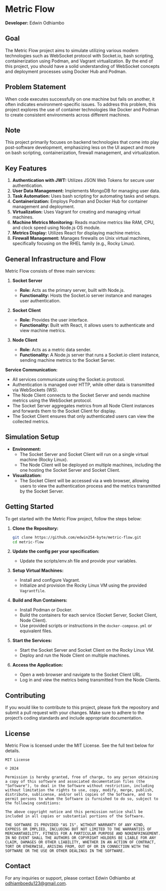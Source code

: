 # **Metric Flow**

**Developer:** Edwin Odhiambo  

## **Goal**
The Metric Flow project aims to simulate utilizing various modern technologies such as WebSocket protocol with Socket.io, bash scripting, containerization using Podman, and Vagrant virtualization. By the end of this project, you should have a solid understanding of WebSocket concepts and deployment processes using Docker Hub and Podman.

## **Problem Statement**
When code executes successfully on one machine but fails on another, it often indicates environment-specific issues. To address this problem, this project explores the use of container technologies like Docker and Podman to create consistent environments across different machines.

## **Note**
This project primarily focuses on backend technologies that come into play post-software development, emphasizing less on the UI aspect and more on bash scripting, containerization, firewall management, and virtualization.

## **Key Features**
1. **Authentication with JWT:** Utilizes JSON Web Tokens for secure user authentication.
2. **User Data Management:** Implements MongoDB for managing user data.
3. **Task Automation:** Uses bash scripting for automating tasks and setups.
4. **Containerization:** Employs Podman and Docker Hub for container management and deployment.
5. **Virtualization:** Uses Vagrant for creating and managing virtual machines.
6. **Machine Metrics Monitoring:** Reads machine metrics like RAM, CPU, and clock speed using Node.js OS module.
7. **Metrics Display:** Utilizes React for displaying machine metrics.
8. **Firewall Management:** Manages firewalls on Unix virtual machines, specifically focusing on the RHEL family (e.g., Rocky Linux).

## **General Infrastructure and Flow**
Metric Flow consists of three main services:

1. **Socket Server**
   - **Role:** Acts as the primary server, built with Node.js.
   - **Functionality:** Hosts the Socket.io server instance and manages user authentication.
   
2. **Socket Client**
   - **Role:** Provides the user interface.
   - **Functionality:** Built with React, it allows users to authenticate and view machine metrics.
   
3. **Node Client**
   - **Role:** Acts as a metric data sender.
   - **Functionality:** A Node.js server that runs a Socket.io client instance, sending machine metrics to the Socket Server.

**Service Communication:**
- All services communicate using the Socket.io protocol.
- Authentication is managed over HTTP, while other data is transmitted via WebSockets (WS).
- The Node Client connects to the Socket Server and sends machine metrics using the WebSocket protocol.
- The Socket Server aggregates metrics from all Node Client instances and forwards them to the Socket Client for display.
- The Socket Client ensures that only authenticated users can view the collected metrics.

## **Simulation Setup**
- **Environment:** 
  - The Socket Server and Socket Client will run on a single virtual machine (Rocky Linux).
  - The Node Client will be deployed on multiple machines, including the one hosting the Socket Server and Socket Client.
- **Visualization:**
  - The Socket Client will be accessed via a web browser, allowing users to view the authentication process and the metrics transmitted by the Socket Server.

## **Getting Started**
To get started with the Metric Flow project, follow the steps below:

1. **Clone the Repository:**
   ```bash
   git clone https://github.com/edwin254-byte/metric-flow.git
   cd metric-flow
   ```
   
2. **Update the config per your specification:**
   - Update the scripts/env.sh file and provide your variables.

2. **Setup Virtual Machines:**
   - Install and configure Vagrant.
   - Initialize and provision the Rocky Linux VM using the provided `Vagrantfile`.

3. **Build and Run Containers:**
   - Install Podman or Docker.
   - Build the containers for each service (Socket Server, Socket Client, Node Client).
   - Use provided scripts or instructions in the `docker-compose.yml` or equivalent files.

4. **Start the Services:**
   - Start the Socket Server and Socket Client on the Rocky Linux VM.
   - Deploy and run the Node Client on multiple machines.

5. **Access the Application:**
   - Open a web browser and navigate to the Socket Client URL.
   - Log in and view the metrics being transmitted from the Node Clients.

## **Contributing**
If you would like to contribute to this project, please fork the repository and submit a pull request with your changes. Make sure to adhere to the project’s coding standards and include appropriate documentation.

## **License**

Metric Flow is licensed under the MIT License. See the full text below for details.

```
MIT License

© 2024

Permission is hereby granted, free of charge, to any person obtaining a copy of this software and associated documentation files (the "Software"), to deal in the Software without restriction, including without limitation the rights to use, copy, modify, merge, publish, distribute, sublicense, and/or sell copies of the Software, and to permit persons to whom the Software is furnished to do so, subject to the following conditions:

The above copyright notice and this permission notice shall be included in all copies or substantial portions of the Software.

THE SOFTWARE IS PROVIDED "AS IS", WITHOUT WARRANTY OF ANY KIND, EXPRESS OR IMPLIED, INCLUDING BUT NOT LIMITED TO THE WARRANTIES OF MERCHANTABILITY, FITNESS FOR A PARTICULAR PURPOSE AND NONINFRINGEMENT. IN NO EVENT SHALL THE AUTHORS OR COPYRIGHT HOLDERS BE LIABLE FOR ANY CLAIM, DAMAGES OR OTHER LIABILITY, WHETHER IN AN ACTION OF CONTRACT, TORT OR OTHERWISE, ARISING FROM, OUT OF OR IN CONNECTION WITH THE SOFTWARE OR THE USE OR OTHER DEALINGS IN THE SOFTWARE.
```

## **Contact**
For any inquiries or support, please contact Edwin Odhiambo at [odhiamboedu123@gmail.com](mailto:odhiamboedu123@gmail.com).


